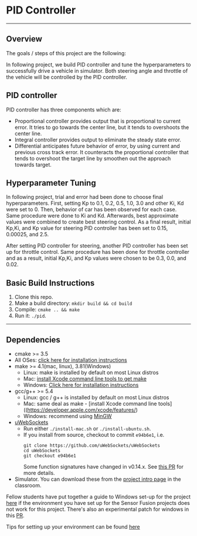 # **PID Controller**

---
## Overview
The goals / steps of this project are the following:

In following project, we build PID controller and tune the hyperparameters to successfully drive a vehicle in simulator. Both steering angle and throttle of the vehicle will be controlled by the PID controller.

## PID controller
PID controller has three components which are:
- Proportional controller provides output that is proportional to current error. It tries to  go towards the center line, but it tends to overshoots the center line.
- Integral controller provides output to eliminate the steady state error.
- Differential anticipates future behavior of error, by using current and previous cross track error. It counteracts the proportional controller that tends to overshoot the target line by smoothen out the approach towards target.

## Hyperparameter Tuning
In following project, trial and error had  been done to choose final hyperparameters. First, setting Kp to 0.1, 0.2, 0.5, 1.0, 3.0 and other Ki, Kd were set to 0. Then, behavior of car has been observed for each case. Same procedure were done to Ki and Kd. Afterwards, best approximate values were combined to create best steering control. As a final result, initial Kp,Ki, and Kp value for steering PID controller has been set to 0.15, 0.00025, and 2.5.

After setting PID controller for steering, another PID controller has been set up for throttle control. Same procedure has been done for throttle controller and as a result, initial Kp,Ki, and Kp values were chosen to be 0.3, 0.0, and 0.02.

## Basic Build Instructions

1. Clone this repo.
2. Make a build directory: `mkdir build && cd build`
3. Compile: `cmake .. && make`
4. Run it: `./pid`.

---
## Dependencies

* cmake >= 3.5
 * All OSes: [click here for installation instructions](https://cmake.org/install/)
* make >= 4.1(mac, linux), 3.81(Windows)
  * Linux: make is installed by default on most Linux distros
  * Mac: [install Xcode command line tools to get make](https://developer.apple.com/xcode/features/)
  * Windows: [Click here for installation instructions](http://gnuwin32.sourceforge.net/packages/make.htm)
* gcc/g++ >= 5.4
  * Linux: gcc / g++ is installed by default on most Linux distros
  * Mac: same deal as make - [install Xcode command line tools]((https://developer.apple.com/xcode/features/)
  * Windows: recommend using [MinGW](http://www.mingw.org/)
* [uWebSockets](https://github.com/uWebSockets/uWebSockets)
  * Run either `./install-mac.sh` or `./install-ubuntu.sh`.
  * If you install from source, checkout to commit `e94b6e1`, i.e.
    ```
    git clone https://github.com/uWebSockets/uWebSockets
    cd uWebSockets
    git checkout e94b6e1
    ```
    Some function signatures have changed in v0.14.x. See [this PR](https://github.com/udacity/CarND-MPC-Project/pull/3) for more details.
* Simulator. You can download these from the [project intro page](https://github.com/udacity/self-driving-car-sim/releases) in the classroom.

Fellow students have put together a guide to Windows set-up for the project [here](https://s3-us-west-1.amazonaws.com/udacity-selfdrivingcar/files/Kidnapped_Vehicle_Windows_Setup.pdf) if the environment you have set up for the Sensor Fusion projects does not work for this project. There's also an experimental patch for windows in this [PR](https://github.com/udacity/CarND-PID-Control-Project/pull/3).


Tips for setting up your environment can be found [here](https://classroom.udacity.com/nanodegrees/nd013/parts/40f38239-66b6-46ec-ae68-03afd8a601c8/modules/0949fca6-b379-42af-a919-ee50aa304e6a/lessons/f758c44c-5e40-4e01-93b5-1a82aa4e044f/concepts/23d376c7-0195-4276-bdf0-e02f1f3c665d)
